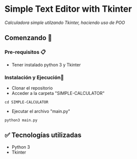 # Simple Text Editor with Tkinter
_Calculadora simple utilzando Tkinter, haciendo uso de POO_

## Comenzando 🚀
### Pre-requisitos 📋
* Tener instalado python 3 y Tkinter

### Instalación y Ejecución🔧
* Clonar el repositorio
* Acceder a la carpeta "SIMPLE-CALCULATOR"
```
cd SIMPLE-CALCULATOR
```
* Ejecutar el archivo "main.py"
```
python3 main.py
```

## :white_check_mark: Tecnologías utilizadas
* Python 3
* Tkinter

